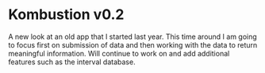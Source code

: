 <h1>Kombustion v0.2 </h1>

A new look at an old app that I started last year. This time around I am going to focus first on submission of data and then working with the data to return meaningful information. Will continue to work on and add additional features such as the interval database. 